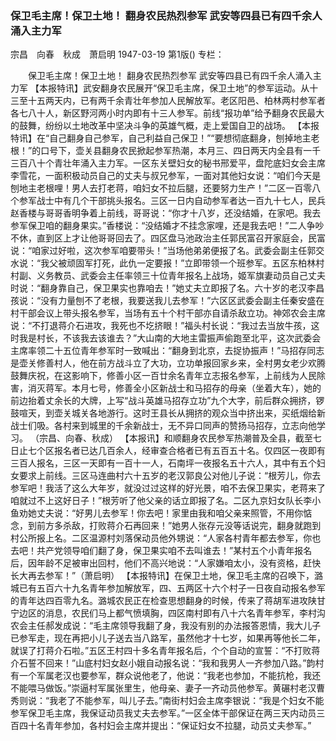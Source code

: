 ### 保卫毛主席！保卫土地！  翻身农民热烈参军  武安等四县已有四千余人涌入主力军
宗昌　向春　秋成　萧启明
1947-03-19
第1版()
专栏：

　　保卫毛主席！保卫土地！
    翻身农民热烈参军
    武安等四县已有四千余人涌入主力军
    【本报特讯】武安翻身农民展开“保卫毛主席，保卫土地”的参军运动。从十三至十五两天内，已有两千余青壮年参加人民解放军。老区阳邑、柏林两村参军者各七八十人，新区野河两小时内即有十三人参军。前线“报功单”给予翻身农民最大的鼓舞，纷纷以土地改革中坚决斗争的英雄气概，走上爱国自卫的战场。
    【本报特讯】在“自己翻身自己参军，自己利益自己保卫！”“要想彻底翻身，刨掉地主老根！”的口号下，壶关县翻身农民掀起参军热潮，本月三、四日两天内全县有一千三百八十个青壮年涌入主力军。一区东关壁妇女的秘书邢爱平，盘陀底妇女会主席李雪花，一面积极动员自己的丈夫与叔兄参军，一面对其他妇女说：“咱们今天是刨地主老根哩！男人去打老蒋，咱妇女不拉后腿，还要努力生产！”二区一百零八个参军战士中有几个干部挑头报名。三区一日内自动参军者达一百九十七人，民兵赵香楼与哥哥香明争着上前线，哥哥说：“你才十八岁，还没结婚，在家吧。我去参军保卫咱的翻身果实。”香楼说：“没结婚才不挂念家哩，还是我去吧！”二人争吵不休，直到区上才让他哥哥回去了。四区盘马池政治主任郭民富召开家庭会，民富说：“咱家过好啦，这次参军咱要带头！”当场他弟弟便报了名。武委会副主任郭交水说：“我父被顽固军打死，此仇一定要报！”立即带领一个班参军。五区东柏林村村副、义务教员、武委会主任率领三十位青年报名上战场，姬军旗妻动员自己丈夫时说：“翻身靠自己，保卫果实也靠咱去！”她丈夫立即报了名。六十岁的老汉李昌孩说：“没有力量刨不了老根，我要送我儿去参军！”六区区武委会副主任秦安盛在村干部会议上带头报名参军，当场有五十个村干部亦自请杀敌立功。神郊农会主席说：“不打退蒋介石进攻，我死也不圪挤眼！”福头村长说：“我过去当放牛孩，这时我是村长，不该我去该谁去？”大山南的大地主雷振声偷跑至北平，这次武委会主席率领二十五位青年参军时一致喊出：“翻身到北京，去捉协振声！”马招存同志是壶关修善村人，他在前方战斗立了大功，立功单报回家乡来，全村男女老少欢腾鼓舞庆祝，在这影响下，修善小区一百廿余名青年立志报名参军，上前线为人民除害，消灭蒋军。本月七号，修善全小区新战士和马招存的母亲（坐着大车），她的前边抬着丈余长的大牌，上写“战斗英雄马招存立功”九个大字，前后群众拥挤，锣鼓喧天，到壶关城关各地游行。这时王县长从拥挤的观众当中挤出来，买纸烟给新战士们吸。各村来到城里的千余新战士，无不异口同声的赞扬马招存，立志向他学习。
              （宗昌、向春、秋成）
    【本报讯】和顺翻身农民参军热潮普及全县，截至七日止七个区报名者已达几百余人，经审查合格者已有五百五十名。仅四区一夜即有三百人报名，三区一天即有一百十一人，石南坪一夜报名五十六人，其中有五个妇女要求上前线。三区马连曲村六十五岁的老汉郭良公对他儿子说：“根芳儿，你去参军吧！我活了这么大年岁，就没过过这样的好光景，咱不去保卫果实，老蒋来了咱就过不上这好日子！”根芳听了他父亲的话立即报了名。二区九京妇女队长李小鱼劝她丈夫说：“好男儿去参军！你去吧！家里由我和咱父亲来照管，不用你惦念，到前方多杀敌，打败蒋介石再回来！”她男人张存元没等话说完，翻身就跑到村公所报上名。二区温源村刘落保动员他外甥说：“人家各村青年都去参军，你也去吧！共产党领导咱们翻了身，保卫果实咱不去叫谁去！”某村五个小青年报名后，因年龄不足被审出回村，他们不高兴地说：“人家嫌咱太小，没有资格，赶快长大再去参军！”（萧启明）
    【本报特讯】在保卫土地，保卫毛主席的召唤下，潞城已有五百六十九名青年参加解放军，四、五两区十六个村子一日夜自动报名参军的青年达四百零九名。潞城农民正在检查思想翻身的时候，传来了蒋胡军进攻陕甘宁边区的消息，农民们马上都气愤填胸，四区南村即有八十六名青年参军，李村沟农会主任郝发成说：“毛主席领导我翻了身，我没有别的办法报答恩情，我大儿子已参军走，现在再把小儿子送去当八路军，虽然他才十七岁，如果再等他长二年，就误了打蒋介石啦。”五区王村四十多名青年报名后，个个自动的宣誓：“不打败蒋介石誓不回来！”山底村妇女赵小娥自动报名说：“我和我男人一齐参加八路。”韵村有一个军属老汉也要参军，群众说他老了，他说：“我老也参加，不能抗枪，我还不能喂马做饭。”崇逼村军属张里生，他母亲、妻子一齐动员他参军。黄碾村老汉曹秀则说：“我老了不能参军，叫儿子去。”南街村妇会主席李银说：“我是个妇女不能参军保卫毛主席，我保证动员我丈夫去参军。”一区全体干部保证在两三天内动员三百四十名青年参加，各村妇会主席并提出：“保证妇女不拉腿，动员丈夫参军。”
